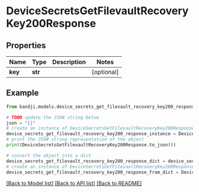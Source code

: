 # DeviceSecretsGetFilevaultRecoveryKey200Response


## Properties

Name | Type | Description | Notes
------------ | ------------- | ------------- | -------------
**key** | **str** |  | [optional] 

## Example

```python
from kandji.models.device_secrets_get_filevault_recovery_key200_response import DeviceSecretsGetFilevaultRecoveryKey200Response

# TODO update the JSON string below
json = "{}"
# create an instance of DeviceSecretsGetFilevaultRecoveryKey200Response from a JSON string
device_secrets_get_filevault_recovery_key200_response_instance = DeviceSecretsGetFilevaultRecoveryKey200Response.from_json(json)
# print the JSON string representation of the object
print(DeviceSecretsGetFilevaultRecoveryKey200Response.to_json())

# convert the object into a dict
device_secrets_get_filevault_recovery_key200_response_dict = device_secrets_get_filevault_recovery_key200_response_instance.to_dict()
# create an instance of DeviceSecretsGetFilevaultRecoveryKey200Response from a dict
device_secrets_get_filevault_recovery_key200_response_from_dict = DeviceSecretsGetFilevaultRecoveryKey200Response.from_dict(device_secrets_get_filevault_recovery_key200_response_dict)
```
[[Back to Model list]](../README.md#documentation-for-models) [[Back to API list]](../README.md#documentation-for-api-endpoints) [[Back to README]](../README.md)


